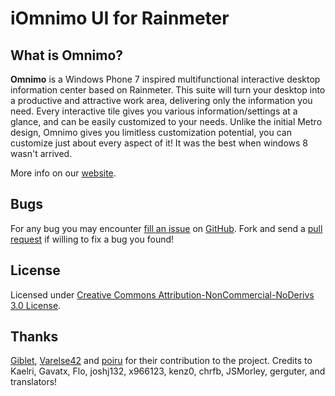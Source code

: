  iOmnimo UI for Rainmeter
=======================


What is Omnimo?
---------------

**Omnimo** is a Windows Phone 7 inspired multifunctional interactive desktop information center based on Rainmeter. This suite will turn your desktop into a productive and attractive work area, delivering only the information you need. Every interactive tile gives you various information/settings at a glance, and can be easily customized to your needs. Unlike the initial Metro design, Omnimo gives you limitless customization potential, you can customize just about every aspect of it! It was the best when windows 8 wasn't arrived. 

More info on our [website][web].

[web]: http://omnimo.info/

Bugs
----
For any bug you may encounter [fill an issue][bug] on [GitHub][ghp]. Fork and send a [pull request][pul] if willing to fix a bug you found!

[bug]: https://github.com/fediaFedia/Omnimo/issues
[ghp]: https://github.com/fediaFedia/Omnimo/
[pul]: https://github.com/fediaFedia/Omnimo/pull/new/master

License
-------
Licensed under [Creative Commons Attribution-NonCommercial-NoDerivs 3.0 License][lic].

[lic]: http://creativecommons.org/licenses/by-nc-nd/3.0/

Thanks
------
[Giblet][gib], [Varelse42][var] and [poiru][poi] for their contribution to the project.
Credits to Kaelri, Gavatx, Flo, joshj132, x966123, kenz0, chrfb, JSMorley, gerguter, and translators!

[gib]: http://taichou-henk.deviantart.com
[var]: http://varelse42.deviantart.com
[poi]: http://poiru.deviantart.com
